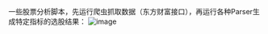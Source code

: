 一些股票分析脚本，先运行爬虫抓取数据（东方财富接口），再运行各种Parser生成特定指标的选股结果：
![image](https://github.com/woojean/StockParser/blob/master/imgs/report.png)



